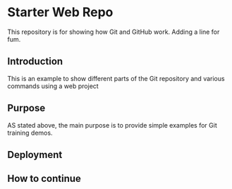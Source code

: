 # Starter Web Repo

This repository is for showing how Git and GitHub work. Adding a line for fum.

## Introduction

This is an example to show different parts of the Git repository and various 
commands using a web project

## Purpose

AS stated above, the main purpose is to provide simple examples for Git training demos. 

## Deployment

## How to continue
